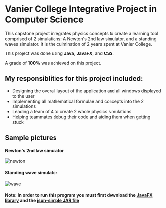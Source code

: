 # Vanier College Integrative Project in Computer Science

This capstone project integrates physics concepts to create a learning tool comprised of 2 simulations: A Newton's 2nd law simulator, and a standing waves simulator. It is the culmination of 2 years spent at Vanier College.

This project was done using **Java**, **JavaFX**, and **CSS**. 

A grade of **100%** was achieved on this project.

## My responsiblities for this project included:
- Designing the overall layout of the application and all windows displayed to the user
- Implementing all mathematical formulae and concepts into the 2 simulations
- Leading a team of 4 to create 2 whole physics simulations
- Helping teammates debug their code and aiding them when getting stuck

## Sample pictures

#### Newton's 2nd law simulator
![newton](https://user-images.githubusercontent.com/106696411/181864350-9199989d-fab8-470e-99b9-d8df47324afd.gif)

#### Standing wave simulator
![wave](https://user-images.githubusercontent.com/106696411/181864363-5cf83c29-6752-4c07-88ba-c76c59b8ee39.gif)

#### Note: In order to run this program you must first download the [JavaFX library](https://gluonhq.com/products/javafx/) and the [json-simple JAR file](https://code.google.com/archive/p/json-simple/downloads)
